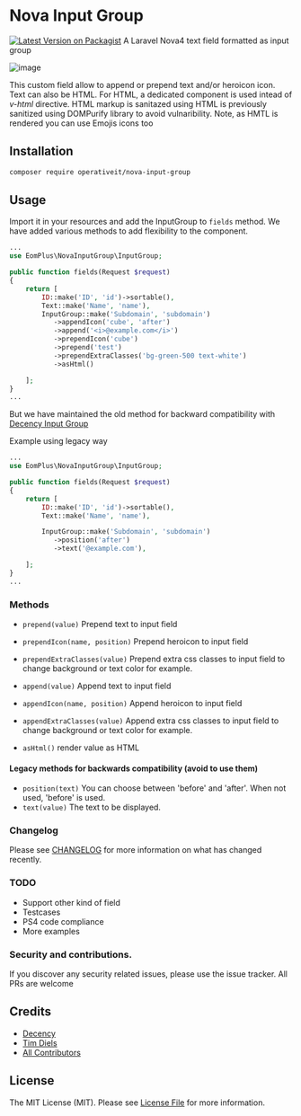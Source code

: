 # Nova Input Group

[![Latest Version on Packagist](https://img.shields.io/packagist/v/decency/nova-input-group.svg?style=flat-square)](https://packagist.org/packages/eom-plus/nova-input-group)
A Laravel Nova4 text field formatted as input group

![image](https://user-images.githubusercontent.com/188766/211157697-83991d68-f727-4bdb-aa2d-4c5e784007cb.png)

This custom field allow to append or prepend text and/or heroicon icon. Text can also be HTML. 
For HTML, a dedicated component is used intead of *v-html* directive. HTML markup is sanitazed using 
HTML is previously sanitized using DOMPurify library to avoid vulnaribility. Note, as HMTL is rendered you can use Emojis icons too

## Installation

```bash
composer require operativeit/nova-input-group
```

## Usage

Import it in your resources and add the InputGroup to `fields` method.
We have added various methods to add flexibility to the component. 


```php
...
use EomPlus\NovaInputGroup\InputGroup;

public function fields(Request $request)
{
    return [
        ID::make('ID', 'id')->sortable(),
        Text::make('Name', 'name'),
        InputGroup::make('Subdomain', 'subdomain')
           ->appendIcon('cube', 'after')
           ->append('<i>@example.com</i>')
           ->prependIcon('cube')
           ->prepend('test')
           ->prependExtraClasses('bg-green-500 text-white')
           ->asHtml()  

    ];
}
...
```


But we have maintained the old method for backward compatibility with [Decency Input Group](https://github.com/decency-be/nova-input-group)

Example using legacy way 

```php
...
use EomPlus\NovaInputGroup\InputGroup;

public function fields(Request $request)
{
    return [
        ID::make('ID', 'id')->sortable(),
        Text::make('Name', 'name'),

        InputGroup::make('Subdomain', 'subdomain')
           ->position('after')
           ->text('@example.com'),

    ];
}
...
```


### Methods


* `prepend(value)` Prepend text to input field
* `prependIcon(name, position)` Prepend heroicon to input field
* `prependExtraClasses(value)` Prepend extra css classes to input field to change background or text color for example.

* `append(value)` Append text to input field
* `appendIcon(name, position)` Append heroicon to input field
* `appendExtraClasses(value)` Append extra css classes to input field to change background or text color for example.

* `asHtml()` render value as HTML

#### Legacy methods for backwards compatibility (avoid to use them)
* `position(text)` You can choose between 'before' and 'after'. When not used, 'before' is used.
* `text(value)` The text to be displayed.

### Changelog

Please see [CHANGELOG](CHANGELOG.md) for more information on what has changed recently.

### TODO

* Support other kind of field
* Testcases 
* PS4 code compliance
* More examples

### Security and contributions.

If you discover any security related issues, please use the issue tracker. All PRs are welcome

## Credits

- [Decency](https://github.com/decency-be)
- [Tim Diels](https://github.com/timdiels1)
- [All Contributors](../../contributors)

## License

The MIT License (MIT). Please see [License File](LICENSE.md) for more information.
